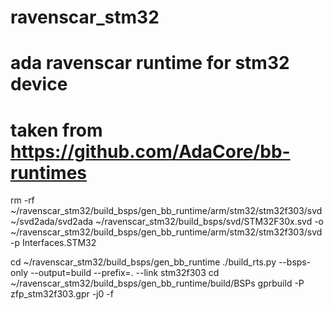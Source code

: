 # ravenscar_stm32
# ada ravenscar runtime for stm32 device
# taken from https://github.com/AdaCore/bb-runtimes

rm -rf   ~/ravenscar_stm32/build_bsps/gen_bb_runtime/arm/stm32/stm32f303/svd
~/svd2ada/svd2ada ~/ravenscar_stm32/build_bsps/svd/STM32F30x.svd -o ~/ravenscar_stm32/build_bsps/gen_bb_runtime/arm/stm32/stm32f303/svd -p Interfaces.STM32

cd  ~/ravenscar_stm32/build_bsps/gen_bb_runtime
./build_rts.py --bsps-only --output=build --prefix=. --link stm32f303
cd ~/ravenscar_stm32/build_bsps/gen_bb_runtime/build/BSPs
gprbuild -P zfp_stm32f303.gpr -j0 -f
